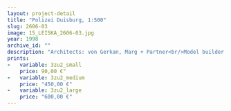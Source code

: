 ```yaml
---
layout: project-detail
title: "Polizei Duisburg, 1:500"
slug: 2606-03
image: 15_LEISKA_2606-03.jpg
year: 1998
archive_id: ""
description: "Architects: von Gerkan, Marg + Partner<br/>Model builder: Wiens + Partner"
prints: 
-   variable: 3zu2_small
    price: 90,00 €"
-   variable: 3zu2_medium
    price: "450,00 €"
-   variable: 3zu2_large
    price: "600,00 €"
---
```

